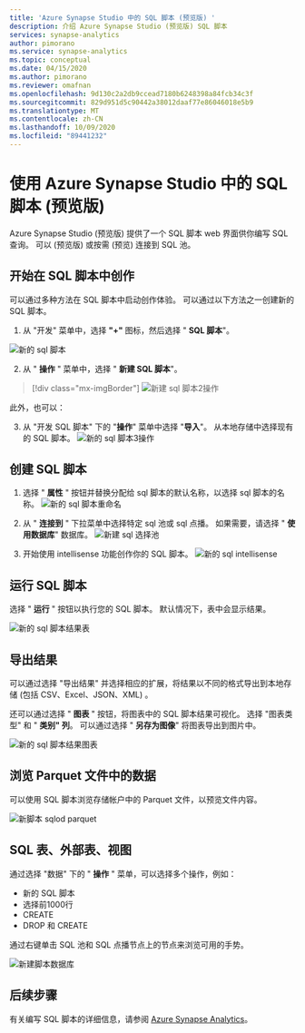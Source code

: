 ```yaml
---
title: 'Azure Synapse Studio 中的 SQL 脚本 (预览版) '
description: 介绍 Azure Synapse Studio (预览版) SQL 脚本
services: synapse-analytics
author: pimorano
ms.service: synapse-analytics
ms.topic: conceptual
ms.date: 04/15/2020
ms.author: pimorano
ms.reviewer: omafnan
ms.openlocfilehash: 9d130c2a2db9ccead7180b6248398a84fcb34c3f
ms.sourcegitcommit: 829d951d5c90442a38012daaf77e86046018e5b9
ms.translationtype: MT
ms.contentlocale: zh-CN
ms.lasthandoff: 10/09/2020
ms.locfileid: "89441232"
---
```

# <a name="using-sql-script-in-azure-synapse-studio-preview"></a>使用 Azure Synapse Studio 中的 SQL 脚本 (预览版) 

Azure Synapse Studio (预览版) 提供了一个 SQL 脚本 web 界面供你编写 SQL 查询。 可以 (预览版) 或按需 (预览) 连接到 SQL 池。 

## <a name="begin-authoring-in-sql-script"></a>开始在 SQL 脚本中创作 

可以通过多种方法在 SQL 脚本中启动创作体验。 可以通过以下方法之一创建新的 SQL 脚本。

1. 从 "开发" 菜单中，选择 **"+"** 图标，然后选择 " **SQL 脚本**"。

![新的 sql 脚本](media/author-sql-script/newsqlscript.png)

2. 从 " **操作** " 菜单中，选择 " **新建 SQL 脚本**"。
> [!div class="mx-imgBorder"]
> ![新建 sql 脚本2操作](media/author-sql-script/newsqlscript2actions.png)

此外，也可以： 

3. 从 "开发 SQL 脚本" 下的 "**操作**" 菜单中选择 "**导入**"。 从本地存储中选择现有的 SQL 脚本。
![新的 sql 脚本3操作](media/author-sql-script/newsqlscript3actions.png)

## <a name="create-your-sql-script"></a>创建 SQL 脚本

1. 选择 " **属性** " 按钮并替换分配给 sql 脚本的默认名称，以选择 sql 脚本的名称。 
![新的 sql 脚本重命名](media/author-sql-script/newsqlscriptrename.png)

2. 从 " **连接到** " 下拉菜单中选择特定 sql 池或 sql 点播。 如果需要，请选择 " **使用数据库**" 数据库。 
![新建 sql 选择池](media/author-sql-script/newsqlchoosepool.png)

3. 开始使用 intellisense 功能创作你的 SQL 脚本。
![新的 sql intellisense](media/author-sql-script/newsqlintellisense.png)

## <a name="run-your-sql-script"></a>运行 SQL 脚本

选择 " **运行** " 按钮以执行您的 SQL 脚本。 默认情况下，表中会显示结果。

![新的 sql 脚本结果表](media/author-sql-script/newsqlscriptresultstable.png)

## <a name="export-your-results"></a>导出结果

可以通过选择 "导出结果" 并选择相应的扩展，将结果以不同的格式导出到本地存储 (包括 CSV、Excel、JSON、XML) 。

还可以通过选择 " **图表** " 按钮，将图表中的 SQL 脚本结果可视化。 选择 "图表类型" 和 " **类别" 列**。 可以通过选择 " **另存为图像**" 将图表导出到图片中。 

![新的 sql 脚本结果图表](media/author-sql-script/newsqlscriptresultschart.png)

## <a name="explore-data-from-a-parquet-file"></a>浏览 Parquet 文件中的数据

可以使用 SQL 脚本浏览存储帐户中的 Parquet 文件，以预览文件内容。

![新脚本 sqlod parquet](media/author-sql-script/newscriptsqlodparquet.png)

## <a name="sql-tables-external-tables-views"></a>SQL 表、外部表、视图

通过选择 "数据" 下的 " **操作** " 菜单，可以选择多个操作，例如：

- 新的 SQL 脚本
- 选择前1000行
- CREATE
- DROP 和 CREATE 
 
通过右键单击 SQL 池和 SQL 点播节点上的节点来浏览可用的手势。
 
![新建脚本数据库](media/author-sql-script/newscriptdatabase.png)

## <a name="next-steps"></a>后续步骤

有关编写 SQL 脚本的详细信息，请参阅 [Azure Synapse Analytics](https://docs.microsoft.com/azure/synapse-analytics)。
